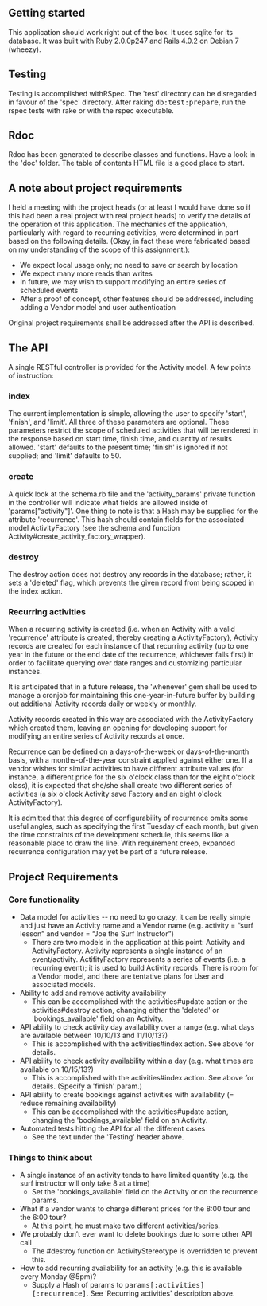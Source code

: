 ## Getting started

This application should work right out of the box. It uses sqlite for its database. It was built with Ruby 2.0.0p247 and Rails 4.0.2 on Debian 7 (wheezy).

## Testing

Testing is accomplished withRSpec. The 'test' directory can be disregarded in favour of the 'spec' directory. After raking <tt>db:test:prepare</tt>, run the rspec tests with rake or with the rspec executable.

## Rdoc

Rdoc has been generated to describe classes and functions. Have a look in the 'doc' folder. The table of contents HTML file is a good place to start.

## A note about project requirements

I held a meeting with the project heads (or at least I would have done so if this had been a real project with real project heads) to verify the details of the operation of this application. The mechanics of the application, particularly with regard to recurring activities, were determined in part based on the following details. (Okay, in fact these were fabricated based on my understanding of the scope of this assignment.):

- We expect local usage only; no need to save or search by location
- We expect many more reads than writes
- In future, we may wish to support modifying an entire series of scheduled events
- After a proof of concept, other features should be addressed, including adding a Vendor model and user authentication

Original project requirements shall be addressed after the API is described.

## The API

A single RESTful controller is provided for the Activity model. A few points of instruction:

### index

The current implementation is simple, allowing the user to specify 'start', 'finish', and 'limit'. All three of these parameters are optional. These parameters restrict the scope of scheduled activities that will be rendered in the response based on start time, finish time, and quantity of results allowed. 'start' defaults to the present time; 'finish' is ignored if not supplied; and 'limit' defaults to 50.

### create

A quick look at the schema.rb file and the 'activity_params' private function in the controller will indicate what fields are allowed inside of 'params["activity"]'. One thing to note is that a Hash may be supplied for the attribute 'recurrence'. This hash should contain fields for the associated model ActivityFactory (see the schema and function Activity#create_activity_factory_wrapper).

### destroy

The destroy action does not destroy any records in the database; rather, it sets a 'deleted' flag, which prevents the given record from being scoped in the index action.

### Recurring activities

When a recurring activity is created (i.e. when an Activity with a valid 'recurrence' attribute is created, thereby creating a ActivityFactory), Activity records are created for each instance of that recurring activity (up to one year in the future or the end date of the recurrence, whichever falls first) in order to facilitate querying over date ranges and customizing particular instances.

It is anticipated that in a future release, the 'whenever' gem shall be used to manage a cronjob for maintaining this one-year-in-future buffer by building out additional Activity records daily or weekly or monthly.

Activity records created in this way are associated with the ActivityFactory which created them, leaving an opening for developing support for modifying an entire series of Activity records at once.

Recurrence can be defined on a days-of-the-week or days-of-the-month basis, with a months-of-the-year constraint applied against either one. If a vendor wishes for similar activities to have different attribute values (for instance, a different price for the six o'clock class than for the eight o'clock class), it is expected that she/she shall create two different series of activities (a six o'clock Activity save Factory and an eight o'clock ActivityFactory).

It is admitted that this degree of configurability of recurrence omits some useful angles, such as specifying the first Tuesday of each month, but given the time constraints of the development schedule, this seems like a reasonable place to draw the line. With requirement creep, expanded recurrence configuration may yet be part of a future release.

## Project Requirements

### Core functionality

- Data model for activities -- no need to go crazy, it can be really simple and just have an Activity name and a Vendor name (e.g. activity = “surf lesson” and vendor = “Joe the Surf Instructor”)
  - There are two models in the application at this point: Activity and ActivityFactory. Activity represents a single instance of an event/activity. ActifityFactory represents a series of events (i.e. a recurring event); it is used to build Activity records. There is room for a Vendor model, and there are tentative plans for User and associated models.
- Ability to add and remove activity availability
  - This can be accomplished with the activities#update action or the activities#destroy action, changing either the 'deleted' or 'bookings_available' field on an Activity.
- API ability to check activity day availability over a range (e.g. what days are available between 10/10/13 and 11/10/13?)
  - This is accomplished with the activities#index action. See above for details.
- API ability to check activity availability within a day (e.g. what times are available on 10/15/13?)
  - This is accomplished with the activities#index action. See above for details. (Specify a 'finish' param.)
- API ability to create bookings against activities with availability (= reduce remaining availability)
  - This can be accomplished with the activities#update action, changing the 'bookings_available' field on an Activity.
- Automated tests hitting the API for all the different cases
  - See the text under the 'Testing' header above.

### Things to think about

- A single instance of an activity tends to have limited quantity (e.g. the surf instructor will only take 8 at a time)
  - Set the 'bookings_available' field on the Activity or on the recurrence params.
- What if a vendor wants to charge different prices for the 8:00 tour and the 6:00 tour?
  - At this point, he must make two different activities/series.
- We probably don’t ever want to delete bookings due to some other API call
  - The #destroy function on ActivityStereotype is overridden to prevent this.
- How to add recurring availability for an activity (e.g. this is available every Monday @5pm)? 
  - Supply a Hash of params to <tt>params[:activities][:recurrence]</tt>. See 'Recurring activities' description above.